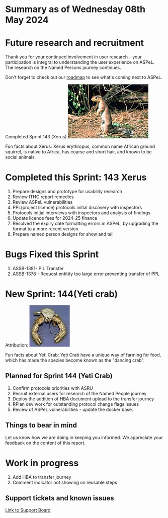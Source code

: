# Summary as of Wednesday 08th May 2024



# Future research and recruitment 

Thank you for your continued involvement in user research – your participation is integral to understanding the user experience on ASPeL. The research on the Named Persons journey continues.  
 


Don't forget to check out our [roadmap](https://roadmap.prodpad.com/937455be-8d08-11ed-aa53-2a7db0eb1d9c) to see what's coming next to ASPeL.




Completed Sprint 143 (Xerus)
![Gary M. Stolz, Public domain, via Wikimedia Commons](graphs/Xerus_rutilus.jpg)





Fun facts about Xerus: Xerus erythropus, common name African ground squirrel, is native to Africa, has coarse and short hair, and known to be social animals.


# Completed this Sprint: 143 Xerus
1) Prepare designs and prototype for usability research
2) Review ITHC report remedies
3) Review ASPeL vulnerabilities
4) PPL(project licence) protocols initial discovery with inspectors
5) Protocols initial interviews with inspectors and analysis of findings
6) Update licence fees for 2024-25 finance
7) Resolved the expiry date formatting errors in ASPeL, by upgrading the format to a more recent version. 
8) Prepare named person designs for show and tell




# Bugs Fixed this Sprint
1) ASSB-1381- PIL Transfer
2) ASSB-1378 - Request entitity too large error preventing transfer of PPL



# New Sprint: 144(Yeti crab)








Attribution: ![Andrew Thurber, Oregon State University, CC BY-SA 2.0 <https://creativecommons.org/licenses/by-sa/2.0>, via Wikimedia Commons](graphs/128px-Yeti_crab.jpg)






Fun facts about Yeti Crab: Yeti Crab have a unique way of farming for food, which has made the species become known as the "dancing crab".




 

## Planned for Sprint 144 (Yeti Crab)
1) Confirm protocols priorities with ASRU
2) Recruit external users for research of the Named People journey
3) Deploy the addition of HBA document upload to the transfer journey
4) RPlan dev work for outstanding protocol change flags issues
5) Review of ASPeL vulnerabilities - update the docker base.

   


## Things to bear in mind
Let us know how we are doing in keeping you informed. We appreciate your feedback on the content of this report.

# Work in progress
1) Add HBA to transfer journey
2) Comment indicator not showing on reusable steps

   
 
   
## Support tickets and known issues
[Link to Support Board](https://collaboration.homeoffice.gov.uk/jira/secure/RapidBoard.jspa?rapidView=1717)


